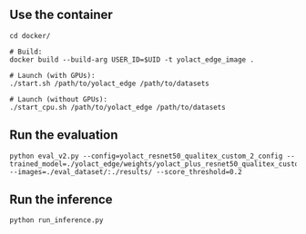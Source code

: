 ## Use the container

```Shell
cd docker/

# Build:
docker build --build-arg USER_ID=$UID -t yolact_edge_image .

# Launch (with GPUs):
./start.sh /path/to/yolact_edge /path/to/datasets

# Launch (without GPUs):
./start_cpu.sh /path/to/yolact_edge /path/to/datasets
```
## Run the evaluation

```Shell
python eval_v2.py --config=yolact_resnet50_qualitex_custom_2_config --trained_model=./yolact_edge/weights/yolact_plus_resnet50_qualitex_custom_2_121_115000.pth --images=./eval_dataset/:./results/ --score_threshold=0.2
```

## Run the inference
```Shell
python run_inference.py
```
